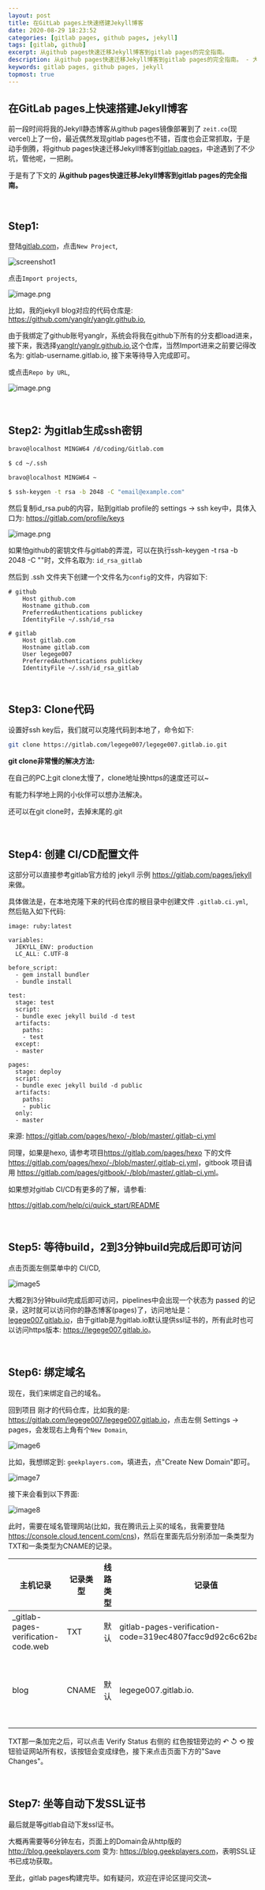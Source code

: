 ```yaml
---
layout: post
title: 在GitLab pages上快速搭建Jekyll博客
date: 2020-08-29 18:23:52
categories: [gitlab pages, github pages, jekyll]
tags: [gitlab, github]
excerpt: 从github pages快速迁移Jekyll博客到gitlab pages的完全指南。
description: 从github pages快速迁移Jekyll博客到gitlab pages的完全指南。 - 大白技术控
keywords: gitlab pages, github pages, jekyll
topmost: true
---
```


## 在GitLab pages上快速搭建Jekyll博客

前一段时间将我的Jekyll静态博客从github pages镜像部署到了 `zeit.co`(现vercel)上了一份，最近偶然发现gitlab pages也不错，百度也会正常抓取，于是动手倒腾，将github pages快速迁移Jekyll博客到[gitlab pages](https://web.geekplayers.com)，中途遇到了不少坑，管他呢，一把刷。

于是有了下文的 **从github pages快速迁移Jekyll博客到gitlab pages的完全指南。**

<br/>

## Step1: 

登陆[gitlab.com](https://gitlab.com)，点击`New Project`, 

![screenshot1](https://cdn.jsdelivr.net/gh/yanglr/images/1598757602233-a850ea96-39a9-4cff-bdf9-c320d5d2d744.png)


点击`Import projects`, 

![image.png](https://cdn.jsdelivr.net/gh/yanglr/images/1598757844067-819530aa-262f-4971-bead-71c9c1b6abac.png)


比如，我的jekyll blog对应的代码仓库是: <https://github.com/yanglr/yanglr.github.io>,

由于我绑定了github账号yanglr，系统会将我在github下所有的分支都load进来，接下来，我选择[yanglr/yanglr.github.io](https://github.com/yanglr/yanglr.github.io),这个仓库，当然Import进来之前要记得改名为: gitlab-username.gitlab.io, 接下来等待导入完成即可。



或点击`Repo by URL`, 

![image.png](https://cdn.jsdelivr.net/gh/yanglr/images/1598758018132-66be5558-b6cb-424f-9b5f-62d422cf9f13.png)

<br/>

## Step2: 为gitlab生成ssh密钥

```bash
bravo@localhost MINGW64 /d/coding/Gitlab.com

$ cd ~/.ssh

bravo@localhost MINGW64 ~

$ ssh-keygen -t rsa -b 2048 -C "email@example.com"
```



然后复制id_rsa.pub的内容，贴到gitlab profile的 settings -> ssh key中，具体入口为: <https://gitlab.com/profile/keys>



![image.png](https://cdn.jsdelivr.net/gh/yanglr/images/1598759369549-f23ad8d1-68f8-4f97-97d8-380c00fdb743.png)

如果怕github的密钥文件与gitlab的弄混，可以在执行ssh-keygen -t rsa -b 2048 -C ""时，文件名取为: `id_rsa_gitlab`



然后到 .ssh 文件夹下创建一个文件名为`config`的文件，内容如下:

```
# github
    Host github.com
    Hostname github.com
    PreferredAuthentications publickey
    IdentityFile ~/.ssh/id_rsa

# gitlab
    Host gitlab.com
    Hostname gitlab.com
    User legege007
    PreferredAuthentications publickey
    IdentityFile ~/.ssh/id_rsa_gitlab
```

<br/>

## Step3: Clone代码

设置好ssh key后，我们就可以克隆代码到本地了，命令如下: 

```bash
git clone https://gitlab.com/legege007/legege007.gitlab.io.git
```



**git clone非常慢的解决方法:**

在自己的PC上git clone太慢了，clone地址换https的速度还可以~

有能力科学地上网的小伙伴可以想办法解决。



还可以在git clone时，去掉末尾的.git

<br/>

## Step4: 创建 CI/CD配置文件

这部分可以直接参考gitlab官方给的 jekyll 示例 <https://gitlab.com/pages/jekyll> 来做。



具体做法是，在本地克隆下来的代码仓库的根目录中创建文件 `.gitlab.ci.yml`, 然后贴入如下代码:

```
image: ruby:latest

variables:
  JEKYLL_ENV: production
  LC_ALL: C.UTF-8

before_script:
  - gem install bundler
  - bundle install

test:
  stage: test
  script:
  - bundle exec jekyll build -d test
  artifacts:
    paths:
    - test
  except:
  - master

pages:
  stage: deploy
  script:
  - bundle exec jekyll build -d public
  artifacts:
    paths:
    - public
  only:
  - master
```

来源: <https://gitlab.com/pages/hexo/-/blob/master/.gitlab-ci.yml>



同理，如果是hexo, 请参考项目<https://gitlab.com/pages/hexo> 下的文件<https://gitlab.com/pages/hexo/-/blob/master/.gitlab-ci.yml>，gitbook 项目请用 <https://gitlab.com/pages/gitbook/-/blob/master/.gitlab-ci.yml>。



如果想对gitlab CI/CD有更多的了解，请参看:

<https://gitlab.com/help/ci/quick_start/README>

<br/>

## Step5: 等待build，2到3分钟build完成后即可访问

点击页面左侧菜单中的 CI/CD,

![image5](https://cdn.jsdelivr.net/gh/yanglr/images/1598758942346-5b456249-ea92-4ff9-8919-c83ac7c9067c.png)

大概2到3分钟build完成后即可访问，pipelines中会出现一个状态为 passed 的记录，这时就可以访问你的静态博客(pages)了，访问地址是：[legege007.gitlab.io](https://legege007.gitlab.io)，由于gitlab是为gitlab.io默认提供ssl证书的，所有此时也可以访问https版本: <https://legege007.gitlab.io>。

<br/>

## Step6: 绑定域名

现在，我们来绑定自己的域名。



回到项目 刚才的代码仓库，比如我的是: <https://gitlab.com/legege007/legege007.gitlab.io>，点击左侧 Settings -> pages，会发现右上角有个`New Domain`, 


![image6](https://cdn.jsdelivr.net/gh/yanglr/images/1598759747911-24a52910-8a9f-46e6-8470-a2454a915fda.png)


比如，我想绑定到: `geekplayers.com`，填进去，点"Create New Domain"即可。

![image7](https://cdn.jsdelivr.net/gh/yanglr/images/1598759978763-86f36d62-1a3f-4e6d-9f8e-0d55b4dc06f8.png)


接下来会看到以下界面:

![image8](https://cdn.jsdelivr.net/gh/yanglr/images/1598760055832-ed221625-27e7-4eeb-91fa-9606b235f19f.png)


此时，需要在域名管理网站(比如，我在腾讯云上买的域名，我需要登陆 <https://console.cloud.tencent.com/cns>)，然后在里面先后分别添加一条类型为TXT和一条类型为CNAME的记录。



| 主机记录                            | 记录类型 | 线路类型 | 记录值                                                       | MX优先级 | TTL（秒） | 最后操作时间        | 操作         |
| ----------------------------------- | -------- | -------- | ------------------------------------------------------------ | -------- | --------- | ------------------- | ------------ |
| _gitlab-pages-verification-code.web | TXT      | 默认     | gitlab-pages-verification-code=319ec4807facc9d92c6c62ba4efd1ccf |          |           |                     |              |
| blog                                | CNAME    | 默认     | legege007.gitlab.io.                                         | -        | 600       | 2020-08-30 11:03:33 | 修改暂停删除 |



TXT那一条加完之后，可以点击 Verify Status 右侧的 红色按钮旁边的 ↶ ↺ ⟲ 按钮验证网站所有权，该按钮会变成绿色，接下来点击页面下方的"Save Changes"。

<br/>

## Step7: 坐等自动下发SSL证书

最后就是等gitlab自动下发ssl证书。

大概再需要等6分钟左右，页面上的Domain会从http版的 <http://blog.geekplayers.com> 变为: <https://blog.geekplayers.com>，表明SSL证书已成功获取。

至此，gitlab pages构建完毕。如有疑问，欢迎在评论区提问交流~
